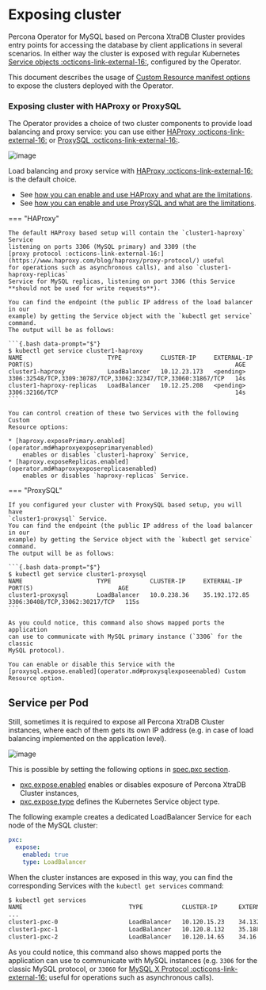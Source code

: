 # Exposing cluster

Percona Operator for MySQL based on Percona XtraDB Cluster provides entry points for accessing the database by client
applications in several scenarios. In either way the cluster is exposed with
regular Kubernetes [Service objects :octicons-link-external-16:](https://kubernetes.io/docs/concepts/services-networking/service/),
configured by the Operator.

This document describes the usage of [Custom Resource manifest options](operator.md)
to expose the clusters deployed with the Operator.

### Exposing cluster with HAProxy or ProxySQL

The Operator provides a choice of two cluster components to
provide load balancing and proxy service: you can use either [HAProxy :octicons-link-external-16:](https://haproxy.org) or [ProxySQL :octicons-link-external-16:](https://proxysql.com/).

![image](assets/images/replication.svg)


Load balancing and proxy service with [HAProxy :octicons-link-external-16:](https://haproxy.org) is the
default choice.

* See [how you can enable and use HAProxy and what are the limitations](haproxy-conf.md).
* See [how you can enable and use ProxySQL and what are the limitations](proxysql-conf.md).

=== "HAProxy"

    The default HAProxy based setup will contain the `cluster1-haproxy` Service
    listening on ports 3306 (MySQL primary) and 3309 (the
    [proxy protocol :octicons-link-external-16:](https://www.haproxy.com/blog/haproxy/proxy-protocol/) useful
    for operations such as asynchronous calls), and also `cluster1-haproxy-replicas`
    Service for MySQL replicas, listening on port 3306 (this Service
    **should not be used for write requests**).

    You can find the endpoint (the public IP address of the load balancer in our
    example) by getting the Service object with the `kubectl get service` command.
    The output will be as follows:

    ```{.bash data-prompt="$"}
    $ kubectl get service cluster1-haproxy
    NAME                        TYPE           CLUSTER-IP     EXTERNAL-IP   PORT(S)                                                         AGE
    cluster1-haproxy            LoadBalancer   10.12.23.173   <pending>     3306:32548/TCP,3309:30787/TCP,33062:32347/TCP,33060:31867/TCP   14s
    cluster1-haproxy-replicas   LoadBalancer   10.12.25.208   <pending>     3306:32166/TCP                                                  14s
    ```

    You can control creation of these two Services with the following Custom
    Resource options:

    * [haproxy.exposePrimary.enabled](operator.md#haproxyexposeprimaryenabled)
        enables or disables `cluster1-haproxy` Service,
    * [haproxy.exposeReplicas.enabled](operator.md#haproxyexposereplicasenabled)
        enables or disables `haproxy-replicas` Service.

=== "ProxySQL"

    If you configured your cluster with ProxySQL based setup, you will have 
    `cluster1-proxysql` Service.
    You can find the endpoint (the public IP address of the load balancer in our
    example) by getting the Service object with the `kubectl get service` command.
    The output will be as follows:

    ```{.bash data-prompt="$"}
    $ kubectl get service cluster1-proxysql
    NAME                     TYPE           CLUSTER-IP     EXTERNAL-IP     PORT(S)                        AGE
    cluster1-proxysql        LoadBalancer   10.0.238.36    35.192.172.85   3306:30408/TCP,33062:30217/TCP   115s
    ```

    As you could notice, this command also shows mapped ports the application 
    can use to communicate with MySQL primary instance (`3306` for the classic
    MySQL protocol).

    You can enable or disable this Service with the
    [proxysql.expose.enabled](operator.md#proxysqlexposeenabled) Custom
    Resource option.

## Service per Pod

Still, sometimes it is required to expose all Percona XtraDB Cluster instances,
where each of them gets its own IP address (e.g. in case of load balancing
implemented on the application level).

![image](assets/images/exposure-all.svg)

This is possible by setting the following options in [spec.pxc section](operator.md#operator-pxc-section).

* [pxc.expose.enabled](operator.md#pxcexposeenabled) enables or disables exposure
    of Percona XtraDB Cluster instances,
* [pxc.expose.type](operator.md#pxcexposetype) defines the Kubernetes Service
    object type.

The following example creates a dedicated LoadBalancer Service for each node of
the MySQL cluster:

```yaml
pxc:
  expose:
    enabled: true
    type: LoadBalancer
```

When the cluster instances are exposed in this way, you can find the
corresponding Services with the `kubectl get services` command:

```{.bash data-prompt="$"}
$ kubectl get services
NAME                              TYPE           CLUSTER-IP      EXTERNAL-IP     PORT(S)                                 AGE
...
cluster1-pxc-0                    LoadBalancer   10.120.15.23    34.132.93.114   3306:30771/TCP                          111s
cluster1-pxc-1                    LoadBalancer   10.120.8.132    35.188.39.15    3306:30832/TCP                          111s
cluster1-pxc-2                    LoadBalancer   10.120.14.65    34.16.25.126    3306:32018/TCP                          111s
```

As you could notice, this command also shows mapped ports the application can
use to communicate with MySQL instances (e.g. `3306` for the classic MySQL
protocol, or `33060` for [MySQL X Protocol :octicons-link-external-16:](https://dev.mysql.com/doc/dev/mysql-server/latest/page_mysqlx_protocol.html)
useful for operations such as asynchronous calls).

